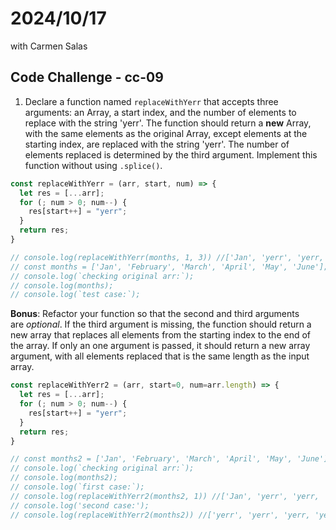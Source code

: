 # 2024/10/17
with Carmen Salas

## Code Challenge - cc-09
1. Declare a function named `replaceWithYerr` that accepts three arguments: an Array, a start index, and the number of elements to replace with the string 'yerr'. The function should return a **new** Array, with the same elements as the original Array, except elements at the starting index, are replaced with the string 'yerr'. The number of elements replaced is determined by the third argument. Implement this function without using `.splice()`.
```js
const replaceWithYerr = (arr, start, num) => {
  let res = [...arr];
  for (; num > 0; num--) {
    res[start++] = "yerr";
  }
  return res;
}

// console.log(replaceWithYerr(months, 1, 3)) //['Jan', 'yerr', 'yerr, 'yerr', 'May', 'June']k
// const months = ['Jan', 'February', 'March', 'April', 'May', 'June'];    
// console.log(`checking original arr:`);
// console.log(months);
// console.log(`test case:`);
```

**Bonus**: Refactor your function so that the second and third arguments are *optional*. If the third argument is missing, the function should return a new array that replaces all elements from the starting index to the end of the array. If only an one argument is passed, it should return a new array argument, with all elements replaced that is the same length as the input array.
```js
const replaceWithYerr2 = (arr, start=0, num=arr.length) => {
  let res = [...arr];
  for (; num > 0; num--) {
    res[start++] = "yerr";
  }
  return res;
}

// const months2 = ['Jan', 'February', 'March', 'April', 'May', 'June'];
// console.log(`checking original arr:`);
// console.log(months2);
// console.log(`first case:`);
// console.log(replaceWithYerr2(months2, 1)) //['Jan', 'yerr', 'yerr, 'yerr', 'yerr', 'yerr']
// console.log('second case:');
// console.log(replaceWithYerr2(months2)) //['yerr', 'yerr', 'yerr, 'yerr', 'yerr', 'yerr']
```